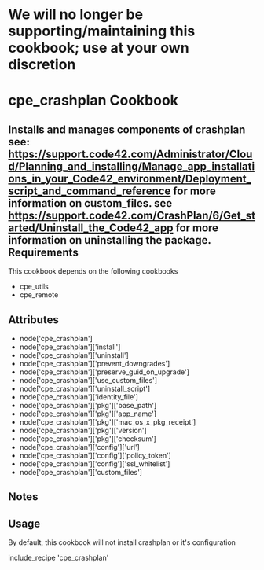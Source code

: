 # We will no longer be supporting/maintaining this cookbook; use at your own discretion

cpe_crashplan Cookbook
========================
Installs and manages components of crashplan
see: https://support.code42.com/Administrator/Cloud/Planning_and_installing/Manage_app_installations_in_your_Code42_environment/Deployment_script_and_command_reference for more information on custom_files.
see https://support.code42.com/CrashPlan/6/Get_started/Uninstall_the_Code42_app for more information on uninstalling the package.
Requirements
------------

This cookbook depends on the following cookbooks

* cpe_utils
* cpe_remote

Attributes
----------
* node['cpe_crashplan']
* node['cpe_crashplan']['install']
* node['cpe_crashplan']['uninstall']
* node['cpe_crashplan']['prevent_downgrades']
* node['cpe_crashplan']['preserve_guid_on_upgrade']
* node['cpe_crashplan']['use_custom_files']
* node['cpe_crashplan']['uninstall_script']
* node['cpe_crashplan']['identity_file']
* node['cpe_crashplan']['pkg']['base_path']
* node['cpe_crashplan']['pkg']['app_name']
* node['cpe_crashplan']['pkg']['mac_os_x_pkg_receipt']
* node['cpe_crashplan']['pkg']['version']
* node['cpe_crashplan']['pkg']['checksum']
* node['cpe_crashplan']['config']['url']
* node['cpe_crashplan']['config']['policy_token']
* node['cpe_crashplan']['config']['ssl_whitelist']
* node['cpe_crashplan']['custom_files']

Notes
-----

Usage
-----
By default, this cookbook will not install crashplan or it's configuration

include_recipe 'cpe_crashplan'

